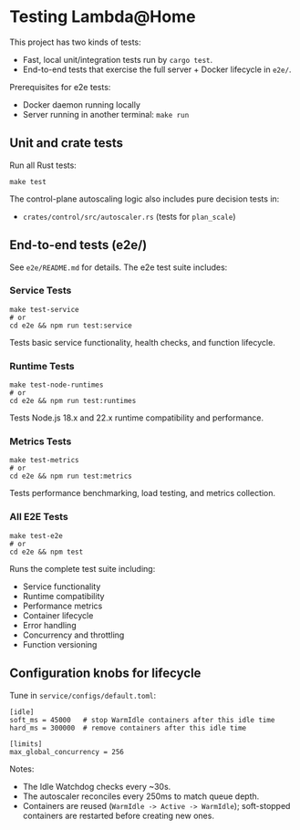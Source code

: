 # Testing Lambda@Home

This project has two kinds of tests:

- Fast, local unit/integration tests run by `cargo test`.
- End-to-end tests that exercise the full server + Docker lifecycle in `e2e/`.

Prerequisites for e2e tests:
- Docker daemon running locally
- Server running in another terminal: `make run`

## Unit and crate tests

Run all Rust tests:

```
make test
```

The control-plane autoscaling logic also includes pure decision tests in:
- `crates/control/src/autoscaler.rs` (tests for `plan_scale`)

## End-to-end tests (e2e/)

See `e2e/README.md` for details. The e2e test suite includes:

### Service Tests
```
make test-service
# or
cd e2e && npm run test:service
```

Tests basic service functionality, health checks, and function lifecycle.

### Runtime Tests
```
make test-node-runtimes
# or
cd e2e && npm run test:runtimes
```

Tests Node.js 18.x and 22.x runtime compatibility and performance.

### Metrics Tests
```
make test-metrics
# or
cd e2e && npm run test:metrics
```

Tests performance benchmarking, load testing, and metrics collection.

### All E2E Tests
```
make test-e2e
# or
cd e2e && npm test
```

Runs the complete test suite including:
- Service functionality
- Runtime compatibility
- Performance metrics
- Container lifecycle
- Error handling
- Concurrency and throttling
- Function versioning

## Configuration knobs for lifecycle

Tune in `service/configs/default.toml`:

```
[idle]
soft_ms = 45000   # stop WarmIdle containers after this idle time
hard_ms = 300000  # remove containers after this idle time

[limits]
max_global_concurrency = 256
```

Notes:
- The Idle Watchdog checks every ~30s.
- The autoscaler reconciles every 250ms to match queue depth.
- Containers are reused (`WarmIdle -> Active -> WarmIdle`); soft-stopped containers are restarted before creating new ones.

